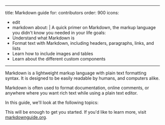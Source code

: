 ***

title: Markdown guide
for: contributors
order: 900
icons:

*   edit
*   markdown
    about: |
    A quick primer on Markdown, the markup language you didn't know you needed in your life
    goals:
*   Understand what Markdown is
*   Format text with Markdown, including headers, paragraphs, links, and lists
*   Learn how to include images and tables
*   Learn about the different custom components

***

Markdown is a lightweight markup language with plain text formatting syntax.
It is designed to be easily readable by humans, and computers alike.

Markdown is often used to format documentation, online comments,
or anywhere where you want rich text while using a plain text editor.

In this guide, we'll look at the following topics:

<ReadMore list />

This will be enough to get you started. If you'd like to learn more,
visit [markdownguide.org](https://www.markdownguide.org/).
